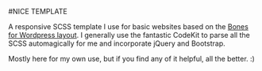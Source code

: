 #NICE TEMPLATE

A responsive SCSS template I use for basic websites based on the [Bones for Wordpress layout](https://github.com/eddiemachado/bones).  I generally use the fantastic CodeKit to parse all the SCSS automagically for me and incorporate jQuery and Bootstrap.

Mostly here for my own use, but if you find any of it helpful, all the better. :)